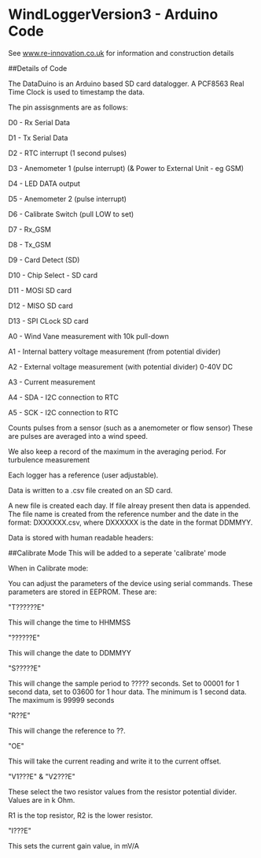 # WindLoggerVersion3 - Arduino Code

  See www.re-innovation.co.uk for information and construction details

##Details of Code

  The DataDuino is an Arduino based SD card datalogger.
  A PCF8563 Real Time Clock is used to timestamp the data.
  
  The pin assisgnments are as follows:
  
  D0 - Rx Serial Data
  
  D1 - Tx Serial Data
  
  D2 - RTC interrupt (1 second pulses)
  
  D3 - Anemometer 1 (pulse interrupt) (& Power to External Unit - eg GSM)
  
  D4 - LED DATA output
  
  D5 - Anemometer 2 (pulse interrupt)
  
  D6 - Calibrate Switch (pull LOW to set)
  
  D7 - Rx_GSM
  
  D8 - Tx_GSM
  
  D9 - Card Detect (SD)
  
  D10 - Chip Select - SD card
  
  D11 - MOSI SD card
  
  D12 - MISO SD card
  
  D13 - SPI CLock SD card
  
  A0 - Wind Vane measurement with 10k pull-down
  
  A1 - Internal battery voltage measurement (from potential divider)
  
  A2 - External voltage measurement (with potential divider) 0-40V DC
  
  A3 - Current measurement
  
  A4 - SDA - I2C connection to RTC
  
  A5 - SCK - I2C connection to RTC
  
  Counts pulses from a sensor (such as a anemometer or flow sensor)
  These are pulses are averaged into a wind speed.
  
  We also keep a record of the maximum in the averaging period.
  For turbulence measurement 
  
  Each logger has a reference (user adjustable).
  
  Data is written to a .csv file created on an SD card.
  
  A new file is created each day. If file alreay present then data is appended.
  The file name is created from the reference number and the date in the format:
  DXXXXXX.csv, where DXXXXXX is the date in the format DDMMYY. 
  
  Data is stored with human readable headers:

##Calibrate Mode
  This will be added to a seperate 'calibrate' mode
  
  When in Calibrate mode:
  
  You can adjust the parameters of the device using serial commands. These parameters are stored in EEPROM.
  These are:
  
  "T??????E"
  
  This will change the time to HHMMSS
  
  "??????E"
  
  This will change the date to DDMMYY
  
  "S?????E"
  
  This will change the sample period to ????? seconds. Set to 00001 for 1 second data, set to 03600 for 1 hour data.
  The minimum is 1 second data. The maximum is 99999 seconds
  
  "R??E"
  
  This will change the reference to ??. 
  
  "OE"
  
  This will take the current reading and write it to the current offset.
  
  "V1???E" &  "V2???E"
  
  These select the two resistor values from the resistor potential divider.
  Values are in k Ohm.
  
  R1 is the top resistor, R2 is the lower resistor.
  
  "I???E"
  
  This sets the current gain value, in mV/A
